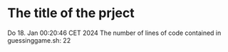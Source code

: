 # The title of the prject
Do 18. Jan 00:20:46 CET 2024
The number of lines of code contained in guessinggame.sh:
22
